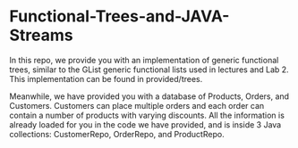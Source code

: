 # Functional-Trees-and-JAVA-Streams
In this repo, we provide you with an implementation of generic functional trees, similar to the GList generic functional lists used in lectures and Lab 2. This implementation can be found in provided/trees.

Meanwhile, we have provided you with a database of Products, Orders, and Customers. Customers can place multiple orders and each order can contain a number of products with varying discounts. All the information is already loaded for you in the code we have provided, and is inside 3 Java collections: CustomerRepo, OrderRepo, and ProductRepo.
